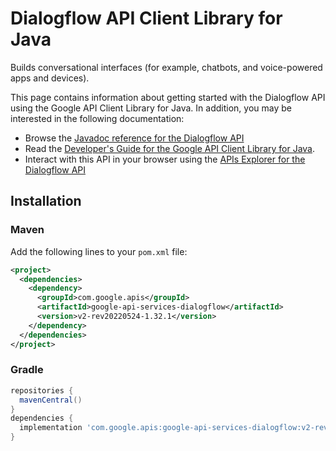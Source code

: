 # Dialogflow API Client Library for Java

Builds conversational interfaces (for example, chatbots, and voice-powered apps and devices).

This page contains information about getting started with the Dialogflow API
using the Google API Client Library for Java. In addition, you may be interested
in the following documentation:

* Browse the [Javadoc reference for the Dialogflow API][javadoc]
* Read the [Developer's Guide for the Google API Client Library for Java][google-api-client].
* Interact with this API in your browser using the [APIs Explorer for the Dialogflow API][api-explorer]

## Installation

### Maven

Add the following lines to your `pom.xml` file:

```xml
<project>
  <dependencies>
    <dependency>
      <groupId>com.google.apis</groupId>
      <artifactId>google-api-services-dialogflow</artifactId>
      <version>v2-rev20220524-1.32.1</version>
    </dependency>
  </dependencies>
</project>
```

### Gradle

```gradle
repositories {
  mavenCentral()
}
dependencies {
  implementation 'com.google.apis:google-api-services-dialogflow:v2-rev20220524-1.32.1'
}
```

[javadoc]: https://googleapis.dev/java/google-api-services-dialogflow/latest/index.html
[google-api-client]: https://github.com/googleapis/google-api-java-client/
[api-explorer]: https://developers.google.com/apis-explorer/#p/dialogflow/v1/

